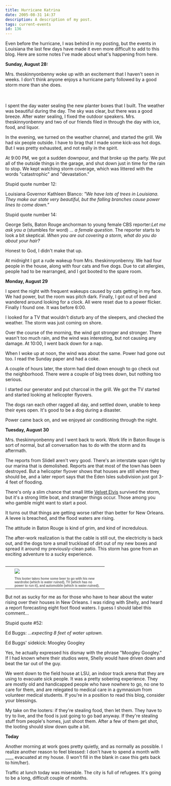 ```yaml
---
title: Hurricane Katrina
date: 2005-08-31 14:37
description: A description of my post.
tags: current-events
id: 136
---
```

Even before the hurricane, I was behind in my posting, but the events in Louisiana the last few days have made it even more difficult to add to this blog.  Here are some notes I've made about what's happening from here.



<b>Sunday, August 28:</b>

Mrs. theskinnyonbenny woke up with an excitement that I haven't seen in weeks.  I don't think anyone enjoys a hurricane party followed by a good storm more than she does.  

<span class="spanEndPreview">&nbsp;</span><br /><br />I spent the day water sealing the new planter boxes that I built.  The weather was beautiful during the day.  The sky was clear, but there was a good breeze.  After water sealing, I fixed the outdoor speakers.  Mrs. theskinnyonbenny and two of our friends filed in through the day with ice, food, and liquor.

In the evening, we turned on the weather channel, and started the grill.  We had six people outside.  I have to brag that I made some kick-ass hot dogs.  But I was pretty exhausted, and not really in the spirit.

At 9:00 PM, we got a sudden downpour, and that broke up the party.  We put all of the outside things in the garage, and shut down just in time for the rain to stop.  We kept watching storm coverage, which was littered with the words "catastrophic" and "devastation."

Stupid quote number 12:  

Louisiana Governor Kathleen Blanco:  <i>"We have lots of trees in Louisiana.  They make our state very beautiful, but the falling branches cause power lines to come down."</i>  

Stupid quote number 14: 

George Sells, Baton Rouge anchorman to young female CBS reporter:<i>Let me ask you a </i>(stumbles for word) <i>... a female question</i>.  The reporter starts to look a bit skeptical.  <i>When you are out covering a storm, what do you do about your hair?</i>

Honest to God, I didn't make that up.


At midnight I got a rude wakeup from Mrs. theskinnyonbenny.  We had four people in the house, along with four cats and five dogs.  Due to cat allergies, people had to be rearranged, and I got booted to the spare room.




<b>Monday, August 29</b>

I spent the night with frequent wakeups caused by cats getting in my face.  We had power, but the room was pitch dark.  Finally, I got out of bed and wandered around looking for a clock.   All were reset due to a power flicker.  Finally I found one.  It was before 6:00.

I looked for a TV that wouldn't disturb any of the sleepers, and checked the weather.  The storm was just coming on shore.

Over the course of the morning, the wind got stronger and stronger.  There wasn't too much rain, and the wind was interesting, but not causing any damage.  At 10:00, I went back down for a nap.

When I woke up at noon, the wind was about the same.  Power had gone out too.  I read the Sunday paper and had a coke.

A couple of hours later, the storm had died down enough to go check out the neighborhood.  There were a couple of big trees down, but nothing too serious.

I started our generator and put charcoal in the grill.  We got the TV started and started looking at helicopter flyovers.  

The dogs ran each other ragged all day, and settled down, unable to keep their eyes open.  It's good to be a dog during a disaster.

Power came back on, and we enjoyed air conditioning through the night.




<b>Tuesday, August 30</b>

Mrs. theskinnyonbenny and I went back to work.  Work life in Baton Rouge is sort of normal, but all conversation has to do with the storm and its aftermath.

The reports from Slidell aren't very good.  There's an interstate span right by our marina that is demolished.  Reports are that most of the town has been destroyed.  But a helicopter flyover shows that houses are still where they should be, and a later report says that the Eden Isles subdivision just got 3-4 feet of flooding.  

There's only a slim chance that small little <a href="/ve/ve_home.php">Velvet Elvis</a> survived the storm, but it's a strong little boat, and stranger things occur.  Those among you who gamble might want to start a pool.

It turns out that things are getting worse rather than better for New Orleans.  A levee is breached, and the flood waters are rising.  

The attitude in Baton Rouge is kind of grim, and kind of incredulous.

The after-work realization is that the cable is still out, the electricity is back out, and the dogs tore a small truckload of dirt out of my new boxes and spread it around my previously-clean patio.  This storm has gone from an exciting adventure to a sucky experience.

<table cellpadding=0 cellspacing=0 border=0 align=right><tr><td width=5 rowspan=2><spacer type=block width=5 height=1></spacer></td><td width=275><img src="/img/neworleansguy.jpg" aborder=0 vspace=4 wwidth=250/></td></tr><tr><td width=275><font face="verdana, arial, geneva" size=1 color=#666666><b>This looter takes home some beer to go with his new wardrobe (which is water ruined), TV (which has no power to run it), and automobile (which is water-ruined).</b></font></td></tr></table>

But not as sucky for me as for those who have to hear about the water rising over their houses in New Orleans.  I was riding with Shelly, and heard a report forecasting eight foot flood waters.  I guess I should label this comment...

Stupid quote #52:

Ed Buggs:  <i>...expecting 8 feet of water uptown.</i>

Ed Buggs' sidekick:  Moogley Googley

Yes, he actually expressed his dismay with the phrase "Moogley Googley."  If I had known where their studios were, Shelly would have driven down and beat the tar out of the guy.


We went down to the field house at LSU, an indoor track arena that they are using to evacuate sick people.  It was a pretty sobering experience.  They are mostly old and handicapped people who have nowhere to go, no one to care for them, and are relegated to medical care in a gymnasium from volunteer medical students.  If you're in a position to read this blog, consider your blessings.

My take on the looters:  if they're stealing food, then let them.  They have to try to live, and the food is just going to go bad anyway.  If they're stealing stuff from people's homes, just shoot them.  After a few of them get shot, the looting should slow down quite a bit.




<b>Today</b>

Another morning at work goes pretty quietly, and as normally as possible.  I realize another reason to feel blessed:  I don't have to spend a month with ____ evacuated at my house.  (I won't fill in the blank in case this gets back to him/her).

Traffic at lunch today was miserable.  The city is full of refugees.  It's going to be a long, difficult couple of months.
